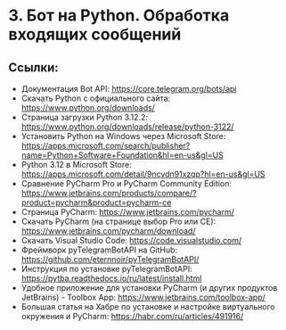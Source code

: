# 3. Бот на Python. Обработка входящих сообщений

## Ссылки:
- Документация Bot API: https://core.telegram.org/bots/api
- Скачать Python с официального сайта: https://www.python.org/downloads/
- Страница загрузки Python 3.12.2: https://www.python.org/downloads/release/python-3122/
- Установить Python на Windows через Microsoft Store: https://apps.microsoft.com/search/publisher?name=Python+Software+Foundation&hl=en-us&gl=US
- Python 3.12 в Microsoft Store: https://apps.microsoft.com/detail/9ncvdn91xzqp?hl=en-us&gl=US
- Сравнение PyCharm Pro и PyCharm Community Edition: https://www.jetbrains.com/products/compare/?product=pycharm&product=pycharm-ce
- Страница PyCharm: https://www.jetbrains.com/pycharm/
- Скачать PyCharm (на странице выбор Pro или CE): https://www.jetbrains.com/pycharm/download/
- Скачать Visual Studio Code: https://code.visualstudio.com/
- Фреймворк pyTelegramBotAPI на GitHub: https://github.com/eternnoir/pyTelegramBotAPI/
- Инструкция по установке pyTelegramBotAPI: https://pytba.readthedocs.io/ru/latest/install.html
- Удобное приложение для установки PyCharm (и других продуктов JetBrains) - Toolbox App: https://www.jetbrains.com/toolbox-app/
- Большая статья на Хабре по установке и настройке виртуального окружения и PyCharm: https://habr.com/ru/articles/491916/
